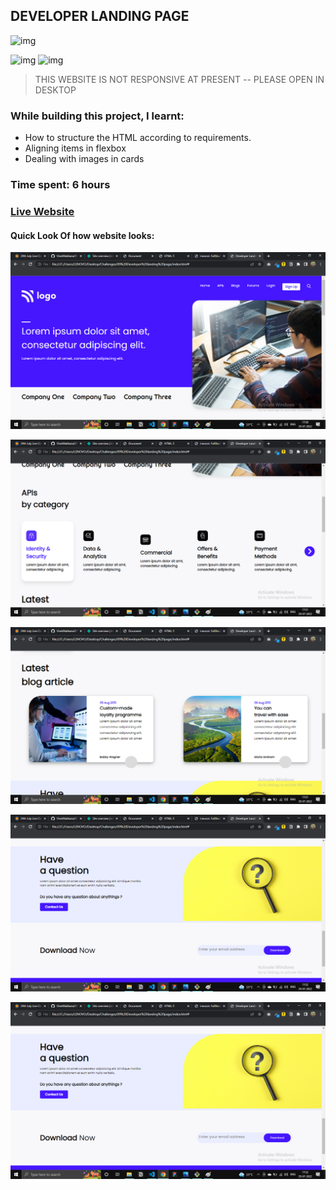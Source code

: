 ## DEVELOPER LANDING PAGE
![img](https://img.shields.io/badge/ineuron-FullStackJS-blue)

![img](https://img.shields.io/badge/HTML-5-green)
![img](https://img.shields.io/badge/CSS-3-blue)

>THIS WEBSITE IS NOT RESPONSIVE AT PRESENT -- PLEASE OPEN IN DESKTOP

### While building this project, I learnt:
- How to structure the HTML according to requirements.
- Aligning items in flexbox
- Dealing with images in cards

### Time spent: 6 hours

### [Live Website]()

#### Quick Look Of how website looks:

![img](./QuickLook/Untitled.png)

![img](./QuickLook/sec-2.png)

![img](./QuickLook/sec-3.png)

![img](./QuickLook/sec-4.png)

![img](./QuickLook/sec-5.png)